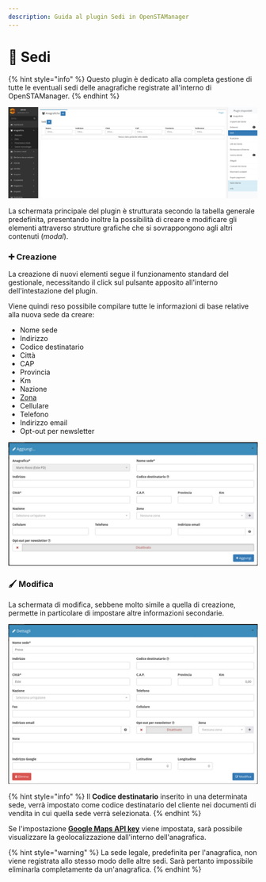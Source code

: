 ```yaml
---
description: Guida al plugin Sedi in OpenSTAManager
---
```


# 📍 Sedi

{% hint style="info" %}
Questo plugin è dedicato alla completa gestione di tutte le eventuali sedi delle anagrafiche registrate all'interno di OpenSTAManager.
{% endhint %}

![](<../../../../.gitbook/assets/image (178).png>)

La schermata principale del plugin è strutturata secondo la tabella generale predefinita, presentando inoltre la possibilità di creare e modificare gli elementi attraverso strutture grafiche che si sovrappongono agli altri contenuti (_modal_).

### ➕ Creazione

La creazione di nuovi elementi segue il funzionamento standard del gestionale, necessitando il click sul pulsante apposito all'interno dell'intestazione del plugin.

Viene quindi reso possibile compilare tutte le informazioni di base relative alla nuova sede da creare:

* Nome sede
* Indirizzo
* Codice destinatario
* Città
* CAP
* Provincia
* Km
* Nazione
* [Zona](../zone.md)
* Cellulare
* Telefono
* Indirizzo email
* Opt-out per newsletter

![](<../../../../.gitbook/assets/image (127).png>)

### 🖌️ Modifica

La schermata di modifica, sebbene molto simile a quella di creazione, permette in particolare di impostare altre informazioni secondarie.

![](<../../../../.gitbook/assets/image (179).png>)

{% hint style="info" %}
Il **Codice destinatario** inserito in una determinata sede, verrà impostato come codice destinatario del cliente nei documenti di vendita in cui quella sede verrà selezionata.
{% endhint %}

Se l'impostazione [**Google Maps API key**](https://docs.openstamanager.com/modules/anagrafiche/modifica#geolocalizzazione) viene impostata, sarà possibile visualizzare la geolocalizzazione dall'interno dell'anagrafica.

{% hint style="warning" %}
La sede legale, predefinita per l'anagrafica, non viene registrata allo stesso modo delle altre sedi. Sarà pertanto impossibile eliminarla completamente da un'anagrafica.
{% endhint %}
